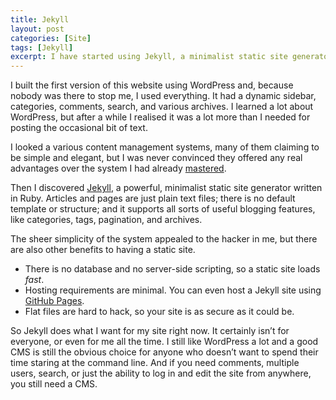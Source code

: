 ```yaml
---
title: Jekyll
layout: post
categories: [Site]
tags: [Jekyll]
excerpt: I have started using Jekyll, a minimalist static site generator, to manage my website. It might not be for everyone, but it might be a good choice if you feel like updating your site with a text editor and some command line magic.
---
```


I built the first version of this website using WordPress and, because nobody was there to stop me, I used everything. It had a dynamic sidebar, categories, comments, search, and various archives. I learned a lot about WordPress, but after a while I realised it was a lot more than I needed for posting the occasional bit of text.

I looked a various content management systems, many of them claiming to be simple and elegant, but I was never convinced they offered any real advantages over the system I had already [mastered](https://github.com/johnkhughes/zero).

Then I discovered [Jekyll](http://jekyllrb.com/), a powerful, minimalist static site generator written in Ruby. Articles and pages are just plain text files; there is no default template or structure; and it supports all sorts of useful blogging features, like categories, tags, pagination, and archives.

The sheer simplicity of the system appealed to the hacker in me, but there are also other benefits to having a static site.

*   There is no database and no server-side scripting, so a static site loads _fast_.
*   Hosting requirements are minimal. You can even host a Jekyll site using [GitHub Pages](http://pages.github.com/).
*   Flat files are hard to hack, so your site is as secure as it could be.

So Jekyll does what I want for my site right now. It certainly isn’t for everyone, or even for me all the time. I still like WordPress a lot and a good CMS is still the obvious choice for anyone who doesn’t want to spend their time staring at the command line. And if you need comments, multiple users, search, or just the ability to log in and edit the site from anywhere, you still need a CMS.
